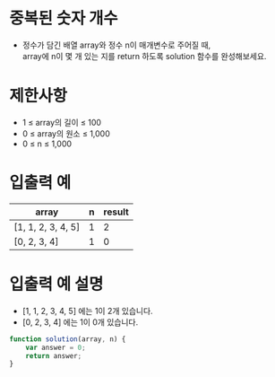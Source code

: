 # 중복된 숫자 개수
- 정수가 담긴 배열 array와 정수 n이 매개변수로 주어질 때,  
array에 n이 몇 개 있는 지를 return 하도록 solution 함수를 완성해보세요.



# 제한사항
- 1 ≤ array의 길이 ≤ 100
- 0 ≤ array의 원소 ≤ 1,000
- 0 ≤ n ≤ 1,000


# 입출력 예
| array | n | result |
| ----- | - | ------ |
| [1, 1, 2, 3, 4, 5] | 1 | 2 |
| [0, 2, 3, 4] | 1 | 0 |

# 입출력 예 설명
- [1, 1, 2, 3, 4, 5] 에는 1이 2개 있습니다.
- [0, 2, 3, 4] 에는 1이 0개 있습니다.

```javascript
function solution(array, n) {
    var answer = 0;
    return answer;
}
```

